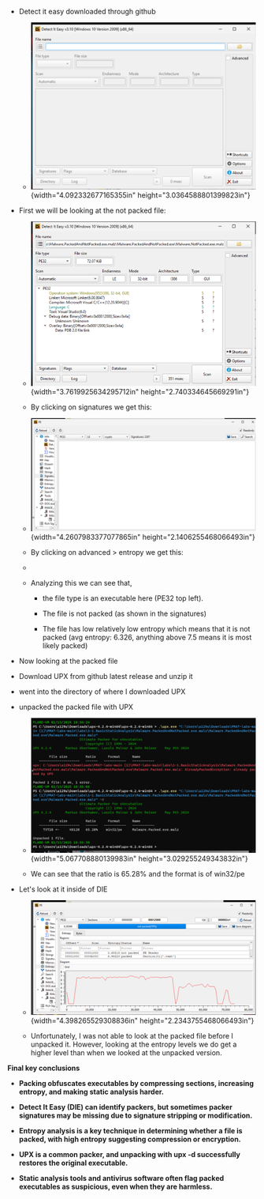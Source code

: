 -   Detect it easy downloaded through github

    -   ![](images/media/image3.png){width="4.092332677165355in"
        height="3.0364588801399823in"}

-   First we will be looking at the not packed file:

    -   ![](images/media/image1.png){width="3.7619925634295712in"
        height="2.740334645669291in"}

    -   By clicking on signatures we get this:

    -   ![](images/media/image5.png){width="4.2607983377077865in"
        height="2.1406255468066493in"}

    -   By clicking on advanced \> entropy we get this:

    -   

    -   Analyzing this we can see that,

        -   the file type is an executable here (PE32 top left).

        -   The file is not packed (as shown in the signatures)

        -   The file has low relatively low entropy which means that it
            is not packed (avg entropy: 6.326, anything above 7.5 means
            it is most likely packed)

-   Now looking at the packed file

-   Download UPX from github latest release and unzip it

-   went into the directory of where I downloaded UPX

-   unpacked the packed file with UPX

    -   ![](images/media/image6.png){width="5.067708880139983in"
        height="3.029255249343832in"}

    -   We can see that the ratio is 65.28% and the format is of
        win32/pe

-   Let\'s look at it inside of DIE

    -   ![](images/media/image4.png){width="4.398265529308836in"
        height="2.2343755468066493in"}

    -   Unfortunately, I was not able to look at the packed file before
        I unpacked it. However, looking at the entropy levels we do get
        a higher level than when we looked at the unpacked version.

**Final key conclusions**

-   **Packing obfuscates executables by compressing sections, increasing
    entropy, and making static analysis harder.**

-   **Detect It Easy (DIE) can identify packers, but sometimes packer
    signatures may be missing due to signature stripping or
    modification.**

-   **Entropy analysis is a key technique in determining whether a file
    is packed, with high entropy suggesting compression or encryption.**

-   **UPX is a common packer, and unpacking with upx -d successfully
    restores the original executable.**

-   **Static analysis tools and antivirus software often flag packed
    executables as suspicious, even when they are harmless.**
